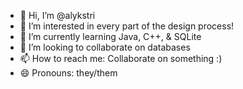 - 👋 Hi, I’m @alykstri
- 👀 I’m interested in every part of the design process!
- 🌱 I’m currently learning Java, C++, & SQLite
- 💞️ I’m looking to collaborate on databases
- 📫 How to reach me: Collaborate on something :)
- 😄 Pronouns: they/them

<!---
alykstri/alykstri is a ✨ special ✨ repository because its `README.md` (this file) appears on your GitHub profile.
You can click the Preview link to take a look at your changes.
--->
